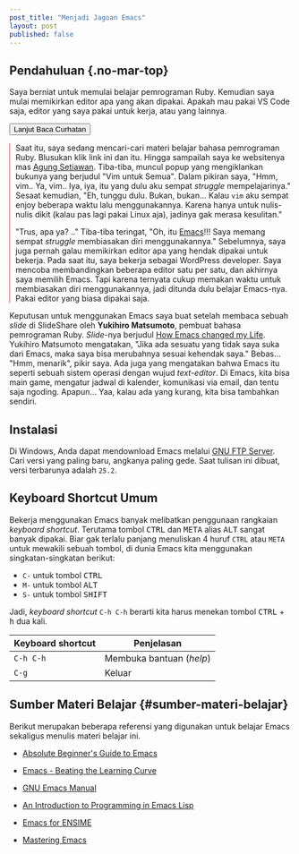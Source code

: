 ```yaml
---
post_title: "Menjadi Jagoan Emacs"
layout: post
published: false
---
```

## Pendahuluan {.no-mar-top}

Saya berniat untuk memulai belajar pemrograman Ruby. Kemudian saya mulai memikirkan editor apa yang akan dipakai. Apakah mau pakai VS Code saja, editor yang saya pakai untuk kerja, atau yang lainnya.

<button class="btn btn-danger btn-sm" data-toggle="collapse" data-target="#curhatan" style="text-transform: none">Lanjut Baca Curhatan</button>

<div id="curhatan" class="collapse" style="border-left: 1px solid #da4453; padding-left: 10px;">
Saat itu, saya sedang mencari-cari materi belajar bahasa pemrograman Ruby. Blusukan klik link ini dan itu. Hingga sampailah saya ke websitenya mas <a href="https://agung-setiawan.com/">Agung Setiawan</a>. Tiba-tiba, muncul popup yang mengiklankan bukunya yang berjudul "Vim untuk Semua". Dalam pikiran saya, "Hmm, vim.. Ya, vim.. Iya, iya, itu yang dulu aku sempat <em>struggle</em> mempelajarinya." Sesaat kemudian, "Eh, tunggu dulu. Bukan, bukan... Kalau <code>vim</code> aku sempat enjoy beberapa waktu lalu menggunakannya. Karena hanya untuk nulis-nulis dikit (kalau pas lagi pakai Linux aja), jadinya gak merasa kesulitan."

"Trus, apa ya? .." Tiba-tiba teringat, "Oh, itu <a href="https://www.gnu.org/software/emacs/">Emacs</a>!!! Saya memang sempat <em>struggle</em> membiasakan diri menggunakannya." Sebelumnya, saya juga pernah galau memikirkan editor apa yang hendak dipakai untuk bekerja. Pada saat itu, saya bekerja sebagai WordPress developer. Saya mencoba membandingkan beberapa editor satu per satu, dan akhirnya saya memilih Emacs. Tapi karena ternyata cukup memakan waktu untuk membiasakan diri menggunakannya, jadi ditunda dulu belajar Emacs-nya. Pakai editor yang biasa dipakai saja.
</div>

Keputusan untuk menggunakan Emacs saya buat setelah membaca sebuah *slide* di SlideShare oleh **Yukihiro Matsumoto**, pembuat bahasa pemrograman Ruby. *Slide*-nya berjudul [How Emacs changed my Life](https://www.slideshare.net/yukihiro_matz/how-emacs-changed-my-life). Yukihiro Matsumoto mengatakan, "Jika ada sesuatu yang tidak saya suka dari Emacs, maka saya bisa merubahnya sesuai kehendak saya." Bebas... "Hmm, menarik", pikir saya. Ada juga yang mengatakan bahwa Emacs itu seperti sebuah sistem operasi dengan wujud *text-editor*. Di Emacs, kita bisa main game, mengatur jadwal di kalender, komunikasi via email, dan tentu saja ngoding. Apapun... Yaa, kalau ada yang kurang, kita bisa tambahkan sendiri.

## Instalasi

Di Windows, Anda dapat mendownload Emacs melalui [GNU FTP Server](http://ftp.gnu.org/gnu/emacs/windows/). Cari versi yang paling baru, angkanya paling gede. Saat tulisan ini dibuat, versi terbarunya adalah `25.2`.

## Keyboard Shortcut Umum

Bekerja menggunakan Emacs banyak melibatkan penggunaan rangkaian *keyboard shortcut*. Terutama tombol <kbd>CTRL</kbd> dan <kbd>META</kbd> alias <kbd>ALT</kbd> sangat banyak dipakai. Biar gak terlalu panjang menuliskan 4 huruf `CTRL` atau `META` untuk mewakili sebuah tombol, di dunia Emacs kita menggunakan singkatan-singkatan berikut:

-   `C-` untuk tombol <kbd>CTRL</kbd>
-   `M-` untuk tombol <kbd>ALT</kbd>
-   `S-` untuk tombol <kbd>SHIFT</kbd>

Jadi, *keyboard shortcut* `C-h C-h` berarti kita harus menekan tombol <kbd>CTRL</kbd> + <kbd>h</kbd> dua kali.

| Keyboard shortcut    | Penjelasan   
| -------------------- | -------------
| `C-h C-h`            | Membuka bantuan (*help*)
| `C-g`                | Keluar

## Sumber Materi Belajar {#sumber-materi-belajar}

Berikut merupakan beberapa referensi yang digunakan untuk belajar Emacs sekaligus menulis materi belajar ini.

-   [Absolute Beginner's Guide to Emacs](http://www.jesshamrick.com/2012/09/10/absolute-beginners-guide-to-emacs/)
-   <a href="https://panthema.net/2015/0819-emacs-Beating-the-Learning-Curve-From-Zero-to-Lightspeed/emacs%20Tutorial%20-%20Beating%20the%20Learning%20Curve%20-%20From%20Zero%20to%20Lightspeed.pdf">Emacs - Beating the Learning Curve</a>

-   [GNU Emacs Manual](https://www.gnu.org/software/emacs/manual/pdf/emacs.pdf)
-   [An Introduction to Programming in Emacs Lisp](https://www.gnu.org/software/emacs/manual/pdf/eintr.pdf)
-   [Emacs for ENSIME](http://ensime.org/editors/emacs/)
-   [Mastering Emacs](https://www.masteringemacs.org/)